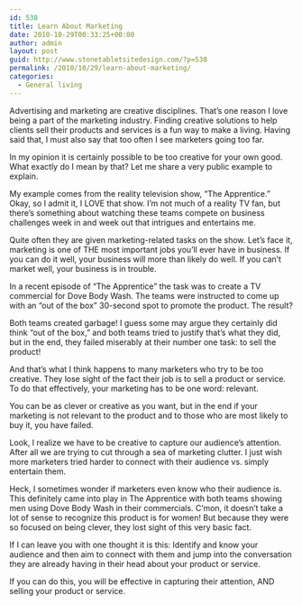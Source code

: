 ```yaml
---
id: 538
title: Learn About Marketing
date: 2010-10-29T00:33:25+00:00
author: admin
layout: post
guid: http://www.stonetabletsitedesign.com/?p=538
permalink: /2010/10/29/learn-about-marketing/
categories:
  - General living
---
```

Advertising and marketing are creative disciplines. That&#8217;s one reason I love being a part of the marketing industry. Finding creative solutions to help clients sell their products and services is a fun way to make a living. Having said that, I must also say that too often I see marketers going too far.

In my opinion it is certainly possible to be too creative for your own good. What exactly do I mean by that? Let me share a very public example to explain.

My example comes from the reality television show, &#8220;The Apprentice.&#8221; Okay, so I admit it, I LOVE that show. I&#8217;m not much of a reality TV fan, but there&#8217;s something about watching these teams compete on business challenges week in and week out that intrigues and entertains me.

Quite often they are given marketing-related tasks on the show. Let’s face it, marketing is one of THE most important jobs you’ll ever have in business. If you can do it well, your business will more than likely do well. If you can’t market well, your business is in trouble. 

In a recent episode of “The Apprentice” the task was to create a TV commercial for Dove Body Wash. The teams were instructed to come up with an &#8220;out of the box&#8221; 30-second spot to promote the product. The result? 

Both teams created garbage! I guess some may argue they certainly did think &#8220;out of the box,&#8221; and both teams tried to justify that&#8217;s what they did, but in the end, they failed miserably at their number one task: to sell the product!

And that&#8217;s what I think happens to many marketers who try to be too creative. They lose sight of the fact their job is to sell a product or service. To do that effectively, your marketing has to be one word: relevant. 

You can be as clever or creative as you want, but in the end if your marketing is not relevant to the product and to those who are most likely to buy it, you have failed.

Look, I realize we have to be creative to capture our audience&#8217;s attention. After all we are trying to cut through a sea of marketing clutter. I just wish more marketers tried harder to connect with their audience vs. simply entertain them. 

Heck, I sometimes wonder if marketers even know who their audience is. This definitely came into play in The Apprentice with both teams showing men using Dove Body Wash in their commercials. C&#8217;mon, it doesn&#8217;t take a lot of sense to recognize this product is for women! But because they were so focused on being clever, they lost sight of this very basic fact. 

If I can leave you with one thought it is this: Identify and know your audience and then aim to connect with them and jump into the conversation they are already having in their head about your product or service. 

If you can do this, you will be effective in capturing their attention, AND selling your product or service.